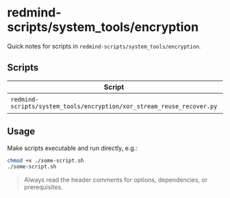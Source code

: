 # redmind-scripts/system_tools/encryption

Quick notes for scripts in `redmind-scripts/system_tools/encryption`.

## Scripts

| Script                                                       | Language | Summary           |
| ------------------------------------------------------------ | -------- | ----------------- |
| `redmind-scripts/system_tools/encryption/xor_stream_reuse_recover.py` | python   | Recover keystream |

## Usage

Make scripts executable and run directly, e.g.:

```bash
chmod +x ./some-script.sh
./some-script.sh
```

> Always read the header comments for options, dependencies, or prerequisites.